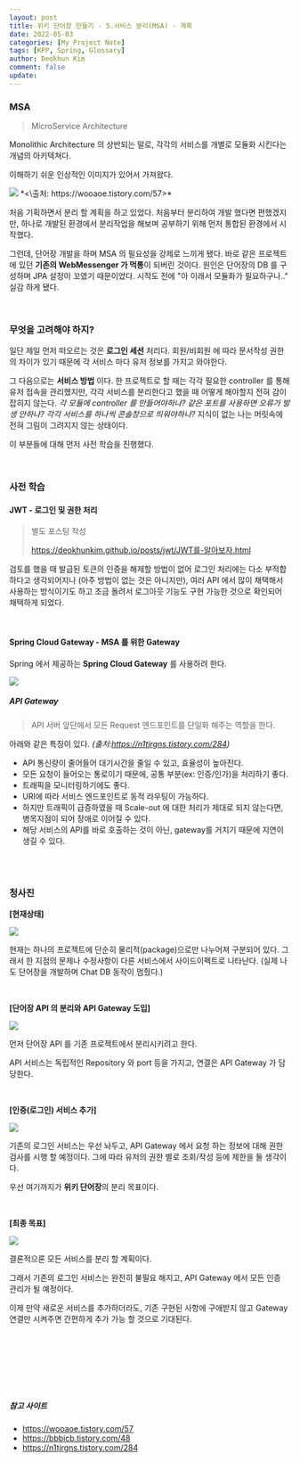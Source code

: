 ```yaml
---
layout: post
title: 위키 단어장 만들기 - 5.서비스 분리(MSA) - 계획
date: 2022-05-03
categories: [My Project Note]
tags: [KPP, Spring, Glossary]
author: Deokhun Kim
comment: false
update: 
---
```


### MSA
>MicroService Architecture

Monolithic Architecture 의 상반되는 말로, 각각의 서비스를 개별로 모듈화 시킨다는 개념의 아키텍쳐다.

이해하기 쉬운 인상적인 이미지가 있어서 가져왔다.

<img src="/assets/postimg/2022_05/msa.png">
*<\출처: https://wooaoe.tistory.com/57>*

<br/>

처음 기획하면서 분리 할 계획을 하고 있었다. 
처음부터 분리하여 개발 했다면 편했겠지만, 하나로 개발된 환경에서 분리작업을 해보며 공부하기 위해 먼저 통합된 환경에서 시작했다.

그런데, 단어장 개발을 하며 MSA 의 필요성을 강제로 느끼게 됐다. 
바로 같은 프로젝트에 있던 **기존의 WebMessenger 가 먹통**이 되버린 것이다. 
원인은 단어장의 DB 를 구성하며 JPA 설정이 꼬였기 때문이었다. 
시작도 전에 "아 이래서 모듈화가 필요하구나.." 실감 하게 됐다.


<br/>

### 무엇을 고려해야 하지?
일단 제일 먼저 떠오르는 것은 **로그인 세션** 처리다. 
회원/비회원 에 따라 문서작성 권한의 차이가 있기 때문에 각 서비스 마다 유저 정보를 가지고 와야한다. 

그 다음으로는 **서비스 방법** 이다. 
한 프로젝트로 할 때는 각각 필요한 controller 를 통해 유저 접속을 관리했지만, 
각각 서비스를 분리한다고 했을 때 어떻게 해야할지 전혀 감이 잡히지 않는다. 
_각 모듈에 controller 를 만들어야하나? 같은 포트를 사용하면 오류가 발생 안하나? 
각각 서비스를 하나씩 콘솔창으로 띄워야하나?_ 
지식이 없는 나는 머릿속에 전혀 그림이 그려지지 않는 상태이다.


이 부분들에 대해 먼저 사전 학습을 진행했다.

<br/>

### 사전 학습
#### JWT - 로그인 및 권한 처리
> 별도 포스팅 작성
> 
>https://deokhunkim.github.io/posts/jwt/JWT를-알아보자.html

검토를 했을 때 발급된 토큰의 인증을 해제할 방법이 없어 로그인 처리에는 다소 부적합 하다고 생각되어지나
(아주 방법이 없는 것은 아니지만), 
여러 API 에서 많이 채택해서 사용하는 방식이기도 하고 조금 돌려서 로그아웃 기능도 구현 가능한 것으로 확인되어 채택하게 되었다.


<br/>

#### Spring Cloud Gateway - MSA 를 위한 Gateway
Spring 에서 제공하는 **Spring Cloud Gateway** 를 사용하려 한다.

<img src="/assets/postimg/2022_05/spring-api-gateway.png">

##### API Gateway
> API 서버 앞단에서 모든 Request 엔드포인트를 단일화 해주는 역할을 한다.

아래와 같은 특징이 있다. _(출처:https://n1tjrgns.tistory.com/284)_
* API 통신량이 줄어들어 대기시간을 줄일 수 있고, 효율성이 높아진다.
* 모든 요청이 들어오는 통로이기 때문에, 공통 부분(ex: 인증/인가)을 처리하기 좋다.
* 트래픽을 모니터링하기에도 좋다.
* URI에 따라 서비스 엔드포인트로 동적 라우팅이 가능하다.
* 하지만 트래픽이 급증하였을 때 Scale-out 에 대한 처리가 제대로 되지 않는다면, 병목지점이 되어 장애로 이어질 수 있다.
* 해당 서비스의 API를 바로 호출하는 것이 아닌, gateway를 거치기 때문에 지연이 생길 수 있다.


<br/>


<br/>

### 청사진
**[현재상태]**


<img src="/assets/postimg/2022_05/msa-split-1.svg">

현재는 하나의 프로젝트에 단순히 물리적(package)으로만 나누어져 구분되어 있다. 
그래서 한 지점의 문제나 수정사항이 다른 서비스에서 사이드이펙트로 나타난다.
(실제 나도 단어장을 개발하며 Chat DB 동작이 멈췄다.)

<br/>

**[단어장 API 의 분리와 API Gateway 도입]**

<img src="/assets/postimg/2022_05/msa-split-2.svg">

먼저 단어장 API 를 기존 프로젝트에서 분리시키려고 한다.

API 서비스는 독립적인 Repository 와 port 등을 가지고, 연결은 API Gateway 가 담당한다.


<br/>

**[인증(로그인) 서비스 추가]**

<img src="/assets/postimg/2022_05/msa-split-3.svg">

기존의 로그인 서비스는 우선 놔두고, API Gateway 에서 요청 하는 정보에 대해 권한 검사를 시행 할 예정이다.
그에 따라 유저의 권한 별로 조회/작성 등에 제한을 둘 생각이다.

우선 여기까지가 **위키 단어장**의 분리 목표이다.

<br/>


**[최종 목표]**

<img src="/assets/postimg/2022_05/msa-split-4.svg">

결론적으론 모든 서비스를 분리 할 계획이다.

그래서 기존의 로그인 서비스는 완전히 불필요 해지고, API Gateway 에서 모든 인증 관리가 될 예정이다.

이제 만약 새로운 서비스를 추가하더라도, 기존 구현된 사항에 구애받지 않고 Gateway 연결만 시켜주면 간편하게 추가 가능 할 것으로 기대된다.   

<br/>




<br/>
<br/>
<br/>
<br/>
<br/>

##### 참고 사이트
* https://wooaoe.tistory.com/57
* https://bbbicb.tistory.com/48
* https://n1tjrgns.tistory.com/284
